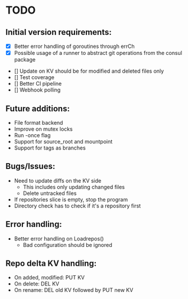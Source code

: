 # TODO

## Initial version requirements:
* [x] Better error handling of goroutines through errCh
* [x] Possible usage of a runner to abstract git operations from the consul package
* [] Update on KV should be for modified and deleted files only
* [] Test coverage
* [] Better CI pipeline
* [] Webhook polling

## Future additions:
* File format backend
* Improve on mutex locks
* Run -once flag
* Support for source_root and mountpoint
* Support for tags as branches

## Bugs/Issues:
* Need to update diffs on the KV side
  * This includes only updating changed files
  * Delete untracked files
* If repositories slice is empty, stop the program
* Directory check has to check if it's a repository first

## Error handling:
* Better error handling on Loadrepos()
  * Bad configuration should be ignored

## Repo delta KV handling:
* On added, modified: PUT KV
* On delete: DEL KV
* On rename: DEL old KV followed by PUT new KV
